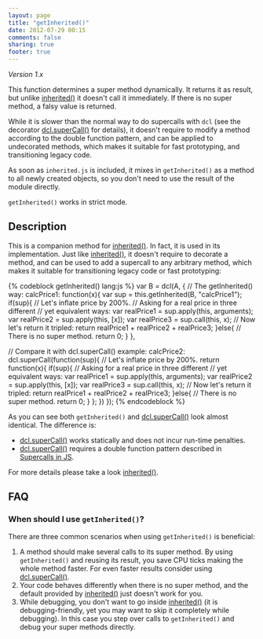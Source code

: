 ```yaml
---
layout: page
title: "getInherited()"
date: 2012-07-29 00:15
comments: false
sharing: true
footer: true
---
```


*Version 1.x*

This function determines a super method dynamically. It returns it as result, but unlike
[inherited()](../inherited_js/inherited) it doesn't call it immediately. If there is
no super method, a falsy value is returned.

While it is slower than the normal way to do supercalls with `dcl` (see the decorator
[dcl.superCall()](../mini_js/supercall) for details), it doesn't require to modify
a method according to the double function pattern, and can be applied to
undecorated methods, which makes it suitable for fast prototyping, and
transitioning legacy code.

As soon as `inherited.js` is included, it mixes in `getInherited()` as a method to all
newly created objects, so you don't need to use the result of the module directly.

`getInherited()` works in strict mode.

## Description

This is a companion method for [inherited()](../inherited_js/inherited). In fact,
it is used in its implementation. Just like [inherited()](../inherited_js/inherited),
it doesn't require to decorate a method, and can be used to add a supercall to any
arbitrary method, which makes it suitable for transitioning legacy code or fast
prototyping:

{% codeblock getInherited() lang:js %}
var B = dcl(A, {
  // The getInherited() way:
  calcPrice1: function(x){
    var sup = this.getInherited(B, "calcPrice1");
    if(sup){
        // Let's inflate price by 200%.
        // Asking for a real price in three different
        // yet equivalent ways:
      var realPrice1 = sup.apply(this, arguments);
      var realPrice2 = sup.apply(this, [x]);
      var realPrice3 = sup.call(this, x);
      // Now let's return it tripled:
      return realPrice1 + realPrice2 + realPrice3;
    }else{
      // There is no super method.
      return 0;
    }
  },

  // Compare it with dcl.superCall() example:
  calcPrice2: dcl.superCall(function(sup){
    // Let's inflate price by 200%.
    return function(x){
      if(sup){
          // Asking for a real price in three different
          // yet equivalent ways:
        var realPrice1 = sup.apply(this, arguments);
        var realPrice2 = sup.apply(this, [x]);
        var realPrice3 = sup.call(this, x);
        // Now let's return it tripled:
        return realPrice1 + realPrice2 + realPrice3;
      }else{
        // There is no super method.
        return 0;
      }
    };
  })
});
{% endcodeblock %}

As you can see both `getInherited()` and [dcl.superCall()](../mini_js/supercall) look
almost identical. The difference is:

* [dcl.superCall()](../mini_js/supercall) works statically and does not incur run-time penalties.
* [dcl.superCall()](../mini_js/supercall) requires a double function pattern described in [Supercalls in JS](../general/supercalls).

For more details please take a look [inherited()](../inherited_js/inherited).

## FAQ

### When should I use `getInherited()`?

There are three common scenarios when using `getInherited()` is beneficial:

1. A method should make several calls to its super method. By using `getInherited()`
   and reusing its result, you save CPU ticks making the whole method faster. For even
   faster results consider using [dcl.superCall()](../mini_js/supercall).
2. Your code behaves differently when there is no super method, and the default
   provided by [inherited()](../inherited_js/inherited) just doesn't work for you.
3. While debugging, you don't want to go inside [inherited()](../inherited_js/inherited)
   (it is debugging-friendly, yet you may want to skip it completely while debugging).
   In this case you step over calls to `getInherited()` and debug your super methods
   directly.
